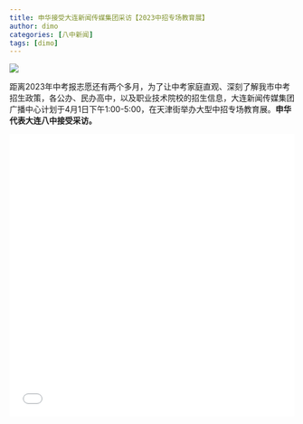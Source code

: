 ```yaml
---
title: 申华接受大连新闻传媒集团采访【2023中招专场教育展】
author: dimo
categories: [八中新闻]
tags: [dimo]
---
```


![](https://mmbiz.qpic.cn/mmbiz_jpg/xXQo5YADCmYwKDUWZvqxtcFb0UPOysweqKSl9new1LYxaYN8OrHvlWUD2NJvB3Mr2qg9Pgw37ed6icHMzJNQtgw/640?wx_fmt=jpeg&wxfrom=5&wx_lazy=1&wx_co=1)

距离2023年中考报志愿还有两个多月，为了让中考家庭直观、深刻了解我市中考招生政策，各公办、民办高中，以及职业技术院校的招生信息，大连新闻传媒集团广播中心计划于4月1日下午1:00-5:00，在天津街举办大型中招专场教育展。**申华代表大连八中接受采访。**

<iframe src="//player.bilibili.com/player.html?aid=909400733&bvid=BV1LM4y127dK&cid=1080119510&page=1" scrolling="no" border="0" frameborder="yes" framespacing="0" allowfullscreen="true" style="width:100%;height:500px"> </iframe>
